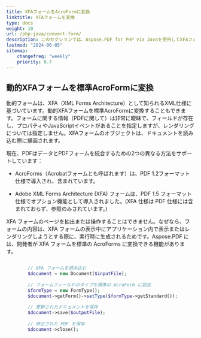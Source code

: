 ```yaml
---
title: XFAフォームをAcroFormに変換
linktitle: XFAフォームを変換
type: docs
weight: 10
url: /php-java/convert-form/
description: このセクションでは、Aspose.PDF for PHP via Javaを使用してXFAフォームをAcroFormに変換する方法を説明します。
lastmod: "2024-06-05"
sitemap:
    changefreq: "weekly"
    priority: 0.7
---
```


## 動的XFAフォームを標準AcroFormに変換

動的フォームは、XFA（XML Forms Architecture）として知られるXML仕様に基づいています。動的XFAフォームを標準AcroFormに変換することもできます。フォームに関する情報（PDFに関して）は非常に曖昧で、フィールドが存在し、プロパティやJavaScriptイベントがあることを指定しますが、レンダリングについては指定しません。XFAフォームのオブジェクトは、ドキュメントを読み込む際に描画されます。

現在、PDFはデータとPDFフォームを統合するための2つの異なる方法をサポートしています：

- AcroForms（Acrobatフォームとも呼ばれます）は、PDF 1.2フォーマット仕様で導入され、含まれています。

- Adobe XML Forms Architecture (XFA) フォームは、PDF 1.5 フォーマット仕様でオプション機能として導入されました。(XFA 仕様は PDF 仕様には含まれておらず、参照のみされています。)

XFA フォームのページを抽出または操作することはできません。なぜなら、フォームの内容は、XFA フォームの表示中にアプリケーション内で表示またはレンダリングしようとする際に、実行時に生成されるためです。Aspose.PDF には、開発者が XFA フォームを標準の AcroForms に変換できる機能があります。

```php

        // XFA フォームを読み込む
        $document = new Document($inputFile);
        
        // フォームフィールドのタイプを標準の AcroForm に設定
        $formType = new FormType();
        $document->getForm()->setType($formType->getStandard());
            
        // 更新されたドキュメントを保存
        $document->save($outputFile);
        
        // 修正された PDF を保存    
        $document->close();
```
